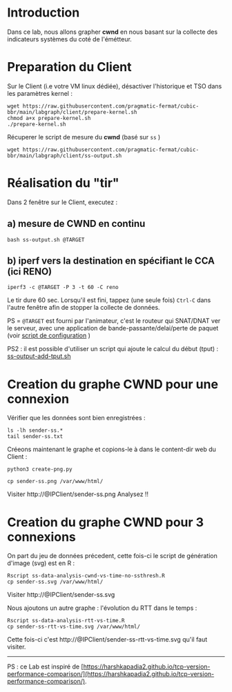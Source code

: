 # Introduction

Dans ce lab, nous allons grapher **cwnd** en nous basant sur la collecte des indicateurs systèmes du coté de l'émétteur.

# Preparation du Client

Sur le Client (i.e votre VM linux dédiée), désactiver l'historique et TSO dans les paramètres kernel :
```
wget https://raw.githubusercontent.com/pragmatic-fermat/cubic-bbr/main/labgraph/client/prepare-kernel.sh
chmod a+x prepare-kernel.sh
./prepare-kernel.sh
```

Récuperer le script de mesure du **cwnd** (basé sur ```ss``` )
```
wget https://raw.githubusercontent.com/pragmatic-fermat/cubic-bbr/main/labgraph/client/ss-output.sh
```

# Réalisation du "tir"

Dans 2 fenêtre sur le Client, executez :

## a) mesure de CWND en continu
```
bash ss-output.sh @TARGET
```
## b) iperf vers la destination en spécifiant le CCA (ici RENO)
```
iperf3 -c @TARGET -P 3 -t 60 -C reno  
```

Le tir dure 60 sec. Lorsqu'il est fini, tappez (une seule fois) ```Ctrl-C``` dans l'autre fenêtre afin de stopper la collecte de données.

PS = ```@TARGET``` est fourni par l'animateur, c'est le routeur qui SNAT/DNAT ver le serveur, avec une application de bande-passante/delai/perte de paquet (voir [script de configuration](rtr/setup-bw.sh) )

PS2 : il est possible d'utiliser un script qui ajoute le calcul du début (tput) : [ss-output-add-tput.sh](client/ss-output-add-tput.sh)

# Creation du graphe CWND pour une connexion
Vérifier que les données sont bien enregistrées :
```
ls -lh sender-ss.*
tail sender-ss.txt
```

Créeons maintenant le graphe et copions-le à dans le content-dir web du Client :
```
python3 create-png.py

cp sender-ss.png /var/www/html/
```

Visiter http://@IPClient/sender-ss.png
Analysez !!

# Creation du graphe CWND pour 3 connexions

On part du jeu de données précedent, cette fois-ci le script de génération d'image (svg) est en R :
```
Rscript ss-data-analysis-cwnd-vs-time-no-ssthresh.R
cp sender-ss.svg /var/www/html/
```

Visiter http://@IPClient/sender-ss.svg

Nous ajoutons un autre graphe : l'évolution du RTT dans le temps :
```
Rscript ss-data-analysis-rtt-vs-time.R
cp sender-ss-rtt-vs-time.svg /var/www/html/
```
Cette fois-ci c'est http://@IPClient/sender-ss-rtt-vs-time.svg qu'il faut visiter.

---
PS : ce Lab est inspiré de [https://harshkapadia2.github.io/tcp-version-performance-comparison/](https://harshkapadia2.github.io/tcp-version-performance-comparison/).
